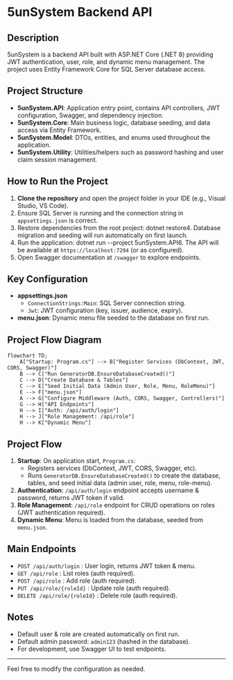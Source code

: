 ﻿# 5unSystem Backend API

## Description
5unSystem is a backend API built with ASP.NET Core (.NET 8) providing JWT authentication, user, role, and dynamic menu management. The project uses Entity Framework Core for SQL Server database access.

## Project Structure

- **5unSystem.API**: Application entry point, contains API controllers, JWT configuration, Swagger, and dependency injection.
- **5unSystem.Core**: Main business logic, database seeding, and data access via Entity Framework.
- **5unSystem.Model**: DTOs, entities, and enums used throughout the application.
- **5unSystem.Utility**: Utilities/helpers such as password hashing and user claim session management.

## How to Run the Project

1. **Clone the repository** and open the project folder in your IDE (e.g., Visual Studio, VS Code).
2. Ensure SQL Server is running and the connection string in `appsettings.json` is correct.
3. Restore dependencies from the root project:
   dotnet restore4. Database migration and seeding will run automatically on first launch.
5. Run the application:
   dotnet run --project 5unSystem.API6. The API will be available at `https://localhost:7294` (or as configured).
7. Open Swagger documentation at `/swagger` to explore endpoints.

## Key Configuration

- **appsettings.json**
  - `ConnectionStrings:Main`: SQL Server connection string.
  - `Jwt`: JWT configuration (key, issuer, audience, expiry).
- **menu.json**: Dynamic menu file seeded to the database on first run.

## Project Flow Diagram
```mermaid
flowchart TD;
    A["Startup: Program.cs"] --> B["Register Services (DbContext, JWT, CORS, Swagger)"]
    B --> C["Run GeneratorDB.EnsureDatabaseCreated()"]
    C --> D["Create Database & Tables"]
    C --> E["Seed Initial Data (Admin User, Role, Menu, RoleMenu)"]
    E --> F["menu.json"]
    A --> G["Configure Middleware (Auth, CORS, Swagger, Controllers)"]
    G --> H["API Endpoints"]
    H --> I["Auth: /api/auth/login"]
    H --> J["Role Management: /api/role"]
    H --> K["Dynamic Menu"]
```
## Project Flow

1. **Startup**: On application start, `Program.cs`:
   - Registers services (DbContext, JWT, CORS, Swagger, etc).
   - Runs `GeneratorDB.EnsureDatabaseCreated()` to create the database, tables, and seed initial data (admin user, role, menu, role-menu).
2. **Authentication**: `/api/auth/login` endpoint accepts username & password, returns JWT token if valid.
3. **Role Management**: `/api/role` endpoint for CRUD operations on roles (JWT authentication required).
4. **Dynamic Menu**: Menu is loaded from the database, seeded from `menu.json`.

## Main Endpoints

- `POST /api/auth/login` : User login, returns JWT token & menu.
- `GET /api/role` : List roles (auth required).
- `POST /api/role` : Add role (auth required).
- `PUT /api/role/{roleId}` : Update role (auth required).
- `DELETE /api/role/{roleId}` : Delete role (auth required).

## Notes
- Default user & role are created automatically on first run.
- Default admin password: `admin123` (hashed in the database).
- For development, use Swagger UI to test endpoints.

---

Feel free to modify the configuration as needed.